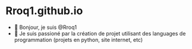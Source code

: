 # Rroq1.github.io

- 👋 Bonjour, je suis @Rroq1
- 👀 Je suis passioné par la création de projet utilisant des languages de programmation (projets en python, site internet, etc)
